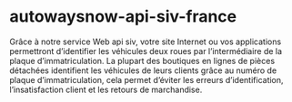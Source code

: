 # autowaysnow-api-siv-france
Grâce à notre service Web api siv, votre site Internet ou vos applications permettront d’identifier les véhicules deux roues par l’intermédiaire de la plaque d’immatriculation. La plupart des boutiques en lignes de pièces détachées identifient les véhicules de leurs clients grâce au numéro de plaque d’immatriculation, cela permet d’éviter les erreurs d’identification, l’insatisfaction client et les retours de marchandise.
